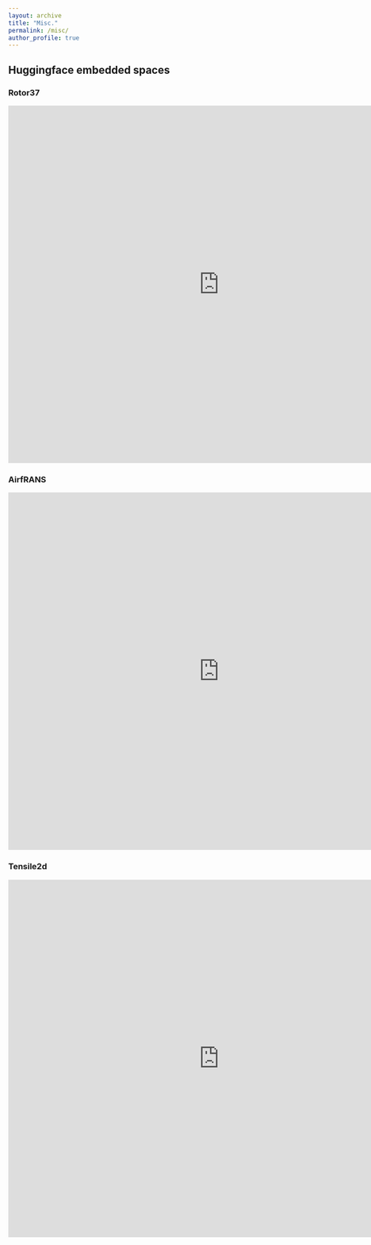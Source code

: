 ```yaml
---
layout: archive
title: "Misc."
permalink: /misc/
author_profile: true
---
```


## Huggingface embedded spaces

### Rotor37

<iframe
	src="https://plaid-datasets-rotor37-visu.hf.space"
	frameborder="0"
	width="850"
	height="720"
></iframe>

### AirfRANS

<iframe
	src="https://plaid-datasets-airfrans-remeshed-visu.hf.space"
	frameborder="0"
	width="850"
	height="720"
></iframe>


### Tensile2d

<iframe
	src="https://plaid-datasets-tensile2d-visu.hf.space"
	frameborder="0"
	width="850"
	height="720"
></iframe>
